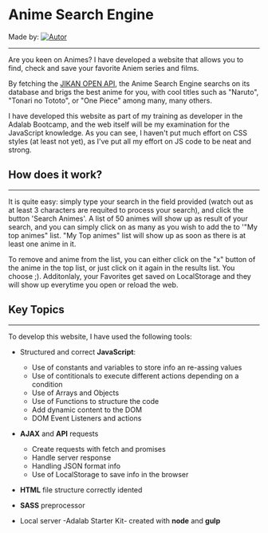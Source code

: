 # Anime Search Engine

Made by:
[![Autor](https://img.shields.io/badge/Github-IsaGarabana-green?style=plastic&logo=Github)](https://github.com/IsaGarabana)

---

Are you keen on Animes?
I have developed a website that allows you to find, check and save your favorite Aniem series and films.

By fetching the [JIKAN OPEN API](https://jikan.docs.apiary.io/), the Anime Search Engine searchs on its database and brigs the best anime for you, with cool titles such as "Naruto", "Tonari no Tototo", or "One Piece" among many, many others.

I have developed this website as part of my training as developer in the Adalab Bootcamp, and the web itself will be my examination for the JavaScript knowledge.
As you can see, I haven't put much effort on CSS styles (at least not yet), as I've put all my effort on JS code to be neat and strong.

## How does it work?

---

It is quite easy: simply type your search in the field provided (watch out as at least 3 characters are requited to process your search), and click the button 'Search Animes'.
A list of 50 animes will show up as result of your search, and you can simply click on as many as you wish to add the to '"My top animes" list.
"My Top animes" list will show up as soon as there is at least one anime in it.

To remove and anime from the list, you can either click on the "x" button of the anime in the top list, or just click on it again in the results list. You choose ;).
Additonlaly, your Favorites get saved on LocalStorage and they will show up everytime you open or reload the web.

## Key Topics

---

To develop this website, I have used the following tools:

- Structured and correct **JavaScript**:

  - Use of constants and variables to store info an re-assing values
  - Use of contitionals to execute different actions depending on a condition
  - Use of Arrays and Objects
  - Use of Functions to structure the code
  - Add dynamic content to the DOM
  - DOM Event Listeners and actions

- **AJAX** and **API** requests

  - Create requests with fetch and promises
  - Handle server response
  - Handling JSON format info
  - Use of LocalStorage to save info in the browser

- **HTML** file structure correctly idented
- **SASS** preprocessor
- Local server -Adalab Starter Kit- created with **node** and **gulp**
